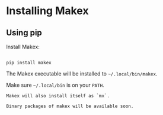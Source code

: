 # Installing Makex


## Using pip

Install Makex:

```shell

pip install makex
```

The Makex executable will be installed to `~/.local/bin/makex`.

Make sure `~/.local/bin` is on your `PATH`.

```{note}
Makex will also install itself as `mx`.
```

<!--
## Using pipx

1. [Install pipx](https://pipx.pypa.io/stable/#install-pipx).

2. Install makex:

    ```shell
    
    pipx install makex
    
    ```

2. To run use: 

    ```shell
    pipx run makex
    ```

-->

```{note}
Binary packages of makex will be available soon.
```
